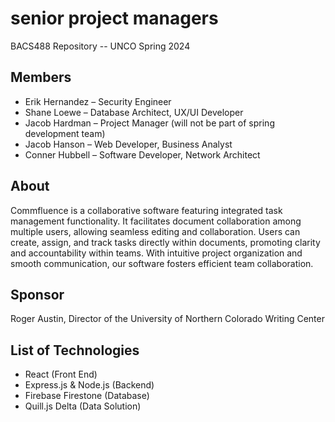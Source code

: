 # senior project managers
BACS488 Repository -- UNCO Spring 2024

## Members
- Erik Hernandez – Security Engineer
- Shane Loewe – Database Architect, UX/UI Developer
- Jacob Hardman – Project Manager (will not be part of spring development team)
- Jacob Hanson – Web Developer, Business Analyst
- Conner Hubbell – Software Developer, Network Architect

## About 
Commfluence is a collaborative software featuring integrated task management functionality. It facilitates document collaboration among multiple users, allowing seamless editing and collaboration. Users can create, assign, and track tasks directly within documents, promoting clarity and accountability within teams. With intuitive project organization and smooth communication, our software fosters efficient team collaboration.

## Sponsor 
Roger Austin, Director of the University of Northern Colorado Writing Center

## List of Technologies 
- React (Front End) 
- Express.js & Node.js (Backend) 
- Firebase Firestone (Database) 
- Quill.js Delta (Data Solution)
